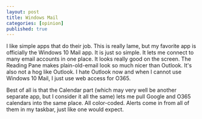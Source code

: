 ```yaml
---
layout: post
title: Windows Mail
categories: [opinion]
published: true
---
```

I like simple apps that do their job. This is really lame, but my favorite app is officially the Windows 10 Mail app. It is just so simple. It lets me connect to many email accounts in one place. It looks really good on the screen. The Reading Pane  makes plain-old-email look so much nicer than Outlook. It's also not a hog like Outlook. I hate Outlook now and when I cannot use Windows 10 Mail, I just use web access for O365.

Best of all is that the Calendar part (which may very well be another separate app, but I consider it all the same) lets me pull Google and O365 calendars into the same place. All color-coded. Alerts come in from all of them in my taskbar, just like one would expect.
